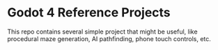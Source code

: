 # Godot 4 Reference Projects
This repo contains several simple project that might be useful, like procedural maze generation, AI pathfinding, phone touch controls, etc. 
